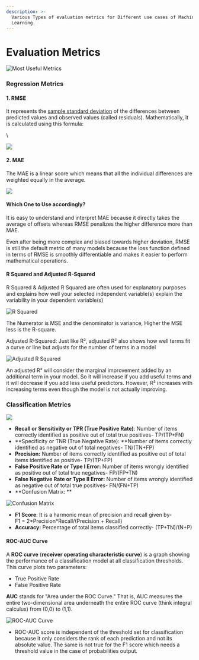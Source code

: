 ```yaml
---
description: >-
  Various Types of evaluation metrics for Different use cases of Machine
  Learning.
---
```


# Evaluation Metrics

![Most Useful Metrics](<.gitbook/assets/image (17).png>)

### Regression Metrics 

#### 1. RMSE

It represents the [sample standard deviation](https://en.wikipedia.org/wiki/Sample_standard_deviation) of the differences between predicted values and observed values (called residuals). Mathematically, it is calculated using this formula:

\


![](<.gitbook/assets/image (18).png>)

#### 2. MAE 

The MAE is a linear score which means that all the individual differences are weighted equally in the average.

![](<.gitbook/assets/image (19).png>)

#### Which One to Use accordingly? 

It is easy to understand and interpret MAE because it directly takes the average of offsets whereas RMSE penalizes the higher difference more than MAE.

Even after being more complex and biased towards higher deviation, RMSE is still the default metric of many models because the loss function defined in terms of RMSE is smoothly differentiable and makes it easier to perform mathematical operations.

#### R Squared and Adjusted R-Squared 

R Squared & Adjusted R Squared are often used for explanatory purposes and explains how well your selected independent variable(s) explain the variability in your dependent variable(s)

![R Squared](<.gitbook/assets/image (20).png>)

The Numerator is MSE and the denominator is variance, Higher the MSE less is the R-square. 

Adjusted R-Squared: Just like R², adjusted R² also shows how well terms fit a curve or line but adjusts for the number of terms in a model

![Adjusted R Squared](<.gitbook/assets/image (21).png>)

An adjusted R² will consider the marginal improvement added by an additional term in your model. So it will increase if you add useful terms and it will decrease if you add less useful predictors. However, R² increases with increasing terms even though the model is not actually improving. 

### Classification Metrics

![](<.gitbook/assets/image (22).png>)



* **Recall or Sensitivity or TPR (True Positive Rate)**: Number of items correctly identified as positive out of total true positives- TP/(TP+FN)
* **Specificity or TNR (True Negative Rate): **Number of items correctly identified as negative out of total negatives- TN/(TN+FP)
* **Precision:** Number of items correctly identified as positive out of total items identified as positive- TP/(TP+FP)
* **False Positive Rate or Type I Error:** Number of items wrongly identified as positive out of total true negatives- FP/(FP+TN)
* **False Negative Rate or Type II Error:** Number of items wrongly identified as negative out of total true positives- FN/(FN+TP)
* **Confusion Matrix: **

![Confusion Matrix](<.gitbook/assets/image (23).png>)

* **F1 Score**: It is a harmonic mean of precision and recall given by-\
  F1 = 2\*Precision\*Recall/(Precision + Recall)
* **Accuracy:** Percentage of total items classified correctly- (TP+TN)/(N+P)

#### ROC-AUC Curve

 A **ROC curve** (**receiver operating characteristic curve**) is a graph showing the performance of a classification model at all classification thresholds. This curve plots two parameters:

* True Positive Rate
* False Positive Rate

 **AUC** stands for "Area under the ROC Curve." That is, AUC measures the entire two-dimensional area underneath the entire ROC curve (think integral calculus) from (0,0) to (1,1).

![ROC-AUC Curve](<.gitbook/assets/image (24).png>)

* ROC-AUC score is independent of the threshold set for classification because it only considers the rank of each prediction and not its absolute value. The same is not true for the F1 score which needs a threshold value in the case of probabilities output.



